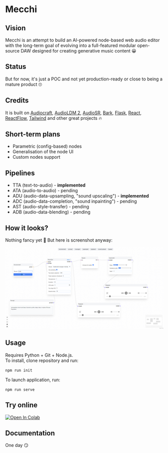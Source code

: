 # Mecchi

## Vision

Mecchi is an attempt to build an AI-powered node-based web audio editor with the long-term goal of evolving into a full-featured modular open-source DAW designed for creating generative music content 😀

## Status

But for now, it's just a POC and not yet production-ready or close to being a mature product 🙄

## Credits 

It is built on [Audiocraft](https://github.com/facebookresearch/audiocraft), [AudioLDM 2](https://github.com/haoheliu/AudioLDM2), [AudioSR](https://github.com/haoheliu/versatile_audio_super_resolution), [Bark](https://github.com/suno-ai/bark), [Flask](https://github.com/pallets/flask), [React](https://github.com/facebook/react), [ReactFlow](https://github.com/wbkd/react-flow), [Tailwind](https://github.com/tailwindlabs/tailwindcss) and other great projects 🔥

## Short-term plans

* Parametric (config-based) nodes
* Generalisation of the node UI
* Custom nodes support

## Pipelines

* TTA (text-to-audio) - **implemented**
* ATA (audio-to-audio) - pending
* ADU (audio-data-upsampling, "sound upscaling") - **implemented**
* ADC (audio-data-completion, "sound inpainting") - pending
* AST (audio-style-transfer) - pending
* ADB (audio-data-blending) - pending

## How it looks? 

Nothing fancy yet 🐥 But here is screenshot anyway:

![img](/screenshots/mecchi.png)

## Usage

Requires Python + Git + Node.js.  
To install, clone repository and run:
```
npm run init
```
To launch application, run:
```
npm run serve
```
## Try online 

[![Open In Colab](https://colab.research.google.com/assets/colab-badge.svg)](https://colab.research.google.com/drive/1_hg2a_hwtsEEreQN7EQEKX4GWj5zBvZt)
<br>


## Documentation

One day 😏